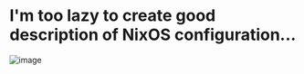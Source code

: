 # I'm too lazy to create good description of NixOS configuration...

![image](https://i.imgur.com/Rqfqfgq.png)
